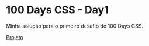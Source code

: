 # 100 Days CSS - Day1
Minha solução para o primeiro desafio do 100 Days CSS.

<a href="https://ana-cassia-invernizzi.github.io/100DaysCSSDay1/">Projeto</a>
